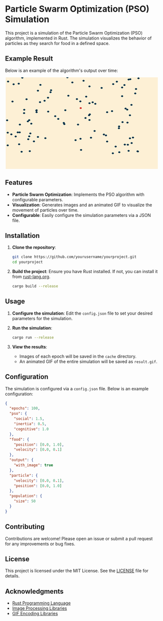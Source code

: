 # Particle Swarm Optimization (PSO) Simulation

This project is a simulation of the Particle Swarm Optimization (PSO) algorithm, implemented in Rust. The simulation visualizes the behavior of particles as they search for food in a defined space.

## Example Result

Below is an example of the algorithm's output over time:

<p align="center">
    <img src="assets/result.gif" width="500" height="300" />
</p>

## Features

- **Particle Swarm Optimization**: Implements the PSO algorithm with configurable parameters.
- **Visualization**: Generates images and an animated GIF to visualize the movement of particles over time.
- **Configurable**: Easily configure the simulation parameters via a JSON file.

## Installation

1. **Clone the repository**:
   ```bash
   git clone https://github.com/yourusername/yourproject.git
   cd yourproject
   ```

2. **Build the project**:
   Ensure you have Rust installed. If not, you can install it from [rust-lang.org](https://www.rust-lang.org/).
   ```bash
   cargo build --release
   ```

## Usage

1. **Configure the simulation**:
   Edit the `config.json` file to set your desired parameters for the simulation.

2. **Run the simulation**:
   ```bash
   cargo run --release
   ```

3. **View the results**:
   - Images of each epoch will be saved in the `cache` directory.
   - An animated GIF of the entire simulation will be saved as `result.gif`.

## Configuration

The simulation is configured via a `config.json` file. Below is an example configuration:

```json
{
  "epochs": 100,
  "pso": {
    "social": 1.5,
    "inertia": 0.5,
    "cognitive": 1.0
  },
  "food": {
    "position": [0.0, 1.0],
    "velocity": [0.0, 0.1]
  },
  "output": {
    "with_image": true
  },
  "particle": {
    "velocity": [0.0, 0.1],
    "position": [0.0, 1.0]
  },
  "population": {
    "size": 50
  }
}
```

## Contributing

Contributions are welcome! Please open an issue or submit a pull request for any improvements or bug fixes.

## License

This project is licensed under the MIT License. See the [LICENSE](LICENSE) file for details.

## Acknowledgments

- [Rust Programming Language](https://www.rust-lang.org/)
- [Image Processing Libraries](https://crates.io/crates/image)
- [GIF Encoding Libraries](https://crates.io/crates/gif)

